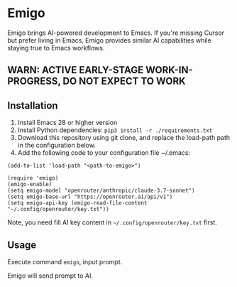# Emigo

Emigo brings AI-powered development to Emacs. If you're missing Cursor but prefer living in Emacs, Emigo provides similar AI capabilities while staying true to Emacs workflows.

## WARN: ACTIVE EARLY-STAGE WORK-IN-PROGRESS, DO NOT EXPECT TO WORK

## Installation
1. Install Emacs 28 or higher version
2. Install Python dependencies: `pip3 install -r ./requirements.txt`
3. Download this repository using git clone, and replace the load-path path in the configuration below.
4. Add the following code to your configuration file ~/.emacs:

```elisp
(add-to-list 'load-path "<path-to-emigo>")

(require 'emigo)
(emigo-enable)
(setq emigo-model "openrouter/anthropic/claude-3.7-sonnet")
(setq emigo-base-url "https://openrouter.ai/api/v1")
(setq emigo-api-key (emigo-read-file-content "~/.config/openrouter/key.txt"))
```

Note, you need fill AI key content in `~/.config/openrouter/key.txt` first.

## Usage
Execute command `emigo`, input prompt.

Emigo will send prompt to AI.
